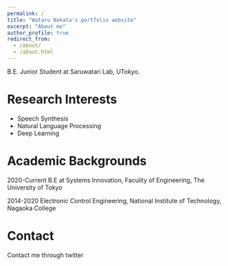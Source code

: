 ```yaml
---
permalink: /
title: "Wataru Nakata's portfolio website"
excerpt: "About me"
author_profile: true
redirect_from: 
  - /about/
  - /about.html
---
```

B.E. Junior Student at Saruwatari Lab, UTokyo.
# Research Interests
* Speech Synthesis
* Natural Language Processing
* Deep Learning

# Academic Backgrounds

2020-Current B.E at Systems Innovation, Faculity of Engineering, The University of Tokyo

2014-2020 Electronic Control Engineering, National Institute of Technology, Nagaoka College


# Contact
Contact me through twitter
